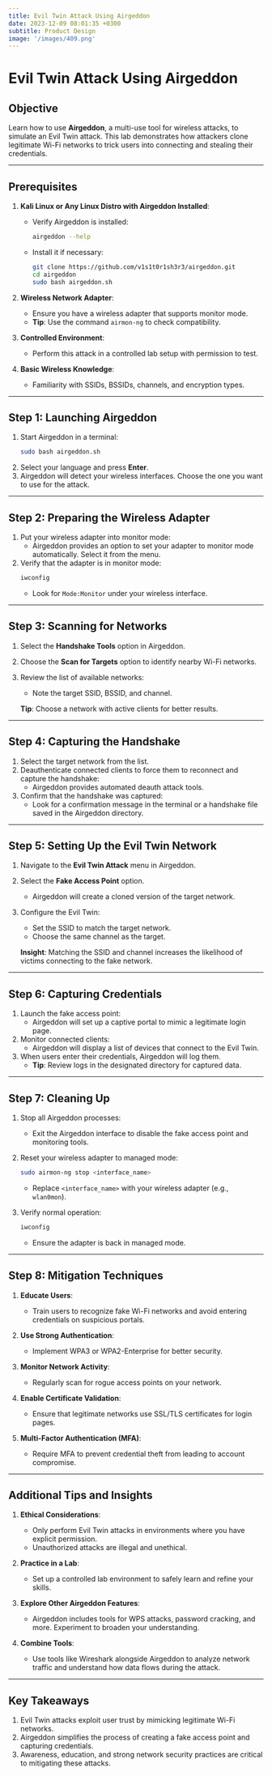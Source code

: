 ```yaml
---
title: Evil Twin Attack Using Airgeddon
date: 2023-12-09 08:01:35 +0300
subtitle: Product Design
image: '/images/409.png'
---
```

# Evil Twin Attack Using Airgeddon

## **Objective**
Learn how to use **Airgeddon**, a multi-use tool for wireless attacks, to simulate an Evil Twin attack. This lab demonstrates how attackers clone legitimate Wi-Fi networks to trick users into connecting and stealing their credentials.

---

## **Prerequisites**
1. **Kali Linux or Any Linux Distro with Airgeddon Installed**:
   - Verify Airgeddon is installed:
     ```bash
     airgeddon --help
     ```
   - Install it if necessary:
     ```bash
     git clone https://github.com/v1s1t0r1sh3r3/airgeddon.git
     cd airgeddon
     sudo bash airgeddon.sh
     ```

2. **Wireless Network Adapter**:
   - Ensure you have a wireless adapter that supports monitor mode.
   - **Tip**: Use the command `airmon-ng` to check compatibility.

3. **Controlled Environment**:
   - Perform this attack in a controlled lab setup with permission to test.

4. **Basic Wireless Knowledge**:
   - Familiarity with SSIDs, BSSIDs, channels, and encryption types.

---

## **Step 1: Launching Airgeddon**
1. Start Airgeddon in a terminal:
   ```bash
   sudo bash airgeddon.sh
   ```
2. Select your language and press **Enter**.
3. Airgeddon will detect your wireless interfaces. Choose the one you want to use for the attack.

---

## **Step 2: Preparing the Wireless Adapter**
1. Put your wireless adapter into monitor mode:
   - Airgeddon provides an option to set your adapter to monitor mode automatically. Select it from the menu.
2. Verify that the adapter is in monitor mode:
   ```bash
   iwconfig
   ```
   - Look for `Mode:Monitor` under your wireless interface.

---

## **Step 3: Scanning for Networks**
1. Select the **Handshake Tools** option in Airgeddon.
2. Choose the **Scan for Targets** option to identify nearby Wi-Fi networks.
3. Review the list of available networks:
   - Note the target SSID, BSSID, and channel.

   **Tip**: Choose a network with active clients for better results.

---

## **Step 4: Capturing the Handshake**
1. Select the target network from the list.
2. Deauthenticate connected clients to force them to reconnect and capture the handshake:
   - Airgeddon provides automated deauth attack tools.
3. Confirm that the handshake was captured:
   - Look for a confirmation message in the terminal or a handshake file saved in the Airgeddon directory.

---

## **Step 5: Setting Up the Evil Twin Network**
1. Navigate to the **Evil Twin Attack** menu in Airgeddon.
2. Select the **Fake Access Point** option.
   - Airgeddon will create a cloned version of the target network.
3. Configure the Evil Twin:
   - Set the SSID to match the target network.
   - Choose the same channel as the target.

   **Insight**: Matching the SSID and channel increases the likelihood of victims connecting to the fake network.

---

## **Step 6: Capturing Credentials**
1. Launch the fake access point:
   - Airgeddon will set up a captive portal to mimic a legitimate login page.
2. Monitor connected clients:
   - Airgeddon will display a list of devices that connect to the Evil Twin.
3. When users enter their credentials, Airgeddon will log them.
   - **Tip**: Review logs in the designated directory for captured data.

---

## **Step 7: Cleaning Up**
1. Stop all Airgeddon processes:
   - Exit the Airgeddon interface to disable the fake access point and monitoring tools.
2. Reset your wireless adapter to managed mode:
   ```bash
   sudo airmon-ng stop <interface_name>
   ```
   - Replace `<interface_name>` with your wireless adapter (e.g., `wlan0mon`).

3. Verify normal operation:
   ```bash
   iwconfig
   ```
   - Ensure the adapter is back in managed mode.

---

## **Step 8: Mitigation Techniques**
1. **Educate Users**:
   - Train users to recognize fake Wi-Fi networks and avoid entering credentials on suspicious portals.

2. **Use Strong Authentication**:
   - Implement WPA3 or WPA2-Enterprise for better security.

3. **Monitor Network Activity**:
   - Regularly scan for rogue access points on your network.

4. **Enable Certificate Validation**:
   - Ensure that legitimate networks use SSL/TLS certificates for login pages.

5. **Multi-Factor Authentication (MFA)**:
   - Require MFA to prevent credential theft from leading to account compromise.

---

## **Additional Tips and Insights**
1. **Ethical Considerations**:
   - Only perform Evil Twin attacks in environments where you have explicit permission.
   - Unauthorized attacks are illegal and unethical.

2. **Practice in a Lab**:
   - Set up a controlled lab environment to safely learn and refine your skills.

3. **Explore Other Airgeddon Features**:
   - Airgeddon includes tools for WPS attacks, password cracking, and more. Experiment to broaden your understanding.

4. **Combine Tools**:
   - Use tools like Wireshark alongside Airgeddon to analyze network traffic and understand how data flows during the attack.

---

## **Key Takeaways**
1. Evil Twin attacks exploit user trust by mimicking legitimate Wi-Fi networks.
2. Airgeddon simplifies the process of creating a fake access point and capturing credentials.
3. Awareness, education, and strong network security practices are critical to mitigating these attacks.

